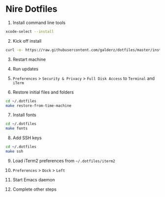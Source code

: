 # Nire Dotfiles

1. Install command line tools
```bash
xcode-select --install
```

2. Kick off install
```bash
curl -o- https://raw.githubusercontent.com/galderz/dotfiles/master/install.sh | bash
```

3. Restart machine

4. Run updates

5. `Preferences` > `Security & Privacy` > `Full Disk Access` to `Terminal` and `iTerm`

6. Restore initial files and folders
```bash
cd ~/.dotfiles
make restore-from-time-machine
```

7. Install fonts
```bash
cd ~/.dotfiles
make fonts
```

8. Add SSH keys
```bash
cd ~/.dotfiles
make ssh
```

9. Load iTerm2 preferences from `~/.dotfiles/iterm2`

10. `Preferences` > `Dock` > `Left`

10. Start Emacs daemon

11. Complete other steps
